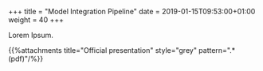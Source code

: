 +++
title = "Model Integration Pipeline"
date =  2019-01-15T09:53:00+01:00
weight = 40
+++

Lorem Ipsum.

{{%attachments title="Official presentation" style="grey" pattern=".*(pdf)"/%}}
